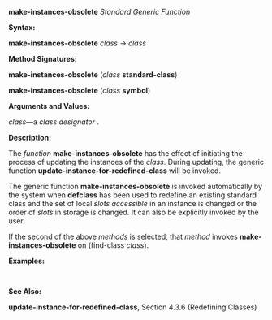**make-instances-obsolete** *Standard Generic Function* 



**Syntax:** 



**make-instances-obsolete** *class → class* 



**Method Signatures:** 



**make-instances-obsolete** (*class* **standard-class**) 



**make-instances-obsolete** (*class* **symbol**) 



**Arguments and Values:** 



*class*—a *class designator* . 



**Description:** 



The *function* **make-instances-obsolete** has the effect of initiating the process of updating the instances of the *class*. During updating, the generic function **update-instance-for-redefined-class** will be invoked. 



The generic function **make-instances-obsolete** is invoked automatically by the system when **defclass** has been used to redefine an existing standard class and the set of local *slots accessible* in an instance is changed or the order of *slots* in storage is changed. It can also be explicitly invoked by the user. 



If the second of the above *methods* is selected, that *method* invokes **make-instances-obsolete** on (find-class *class*). 







 



 



**Examples:**
```lisp
 


```
**See Also:** 



**update-instance-for-redefined-class**, Section 4.3.6 (Redefining Classes) 



